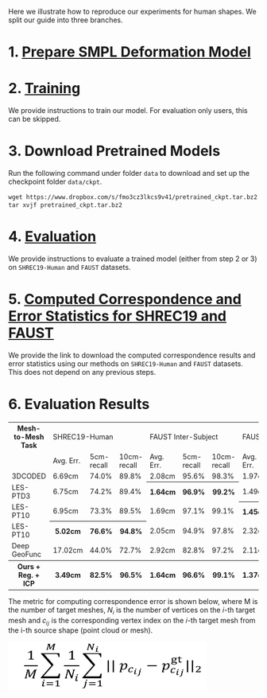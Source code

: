 Here we illustrate how to reproduce our experiments for human shapes. We split our guide into three branches.

# 1. [Prepare SMPL Deformation Model](./smpl.md)

# 2. [Training](./training.md)
We provide instructions to train our model. For evaluation only users, this can be skipped.

# 3. Download Pretrained Models
Run the following command under folder `data` to download and set up the checkpoint folder `data/ckpt`.
```
wget https://www.dropbox.com/s/fmo3cz3lkcs9v41/pretrained_ckpt.tar.bz2
tar xvjf pretrained_ckpt.tar.bz2
```

# 4. [Evaluation](./evaluation.md)
We provide instructions to evaluate a trained model (either from step 2 or 3) on `SHREC19-Human` and `FAUST` datasets.

# 5. [Computed Correspondence and Error Statistics for SHREC19 and FAUST](./stats.md)
We provide the link to download the computed correspondence results and error statistics using our methods on `SHREC19-Human` and `FAUST` datasets.
This does not depend on any previous steps.

# 6. Evaluation Results
<table>
  <tr>
    <th>Mesh-to-Mesh Task</th>
    <td colspan="3"> SHREC19-Human </td>
    <td colspan="3"> FAUST Inter-Subject </td>
    <td colspan="3"> FAUST Intra-Subject </td>
  </tr>
  <tr>
        <td> </td>
        <td width="0.5"> Avg. Err. </td>
        <td> 5cm-recall </td>
        <td> 10cm-recall </td>
        <td> Avg. Err. </td>
        <td> 5cm-recall </td>
        <td> 10cm-recall </td>
        <td> Avg. Err. </td>
        <td> 5cm-recall </td>
        <td> 10cm-recall </td>
  </tr>
  <tr>
        <td> 3DCODED </td>
        <td> 6.69cm </td>
        <td> 74.0% </td>
        <td> 89.8% </td>
        <td> 2.08cm </td>
        <td> 95.6% </td>
        <td> 98.3% </td>
        <td> 1.97cm </td>
        <td> 96.4% </td>
        <td> 98.6% </td>
  </tr>
  <tr>
        <td> LES-PTD3 </td>
        <td> 6.75cm </td>
        <td> 74.2% </td>
        <td> 89.4% </td>
        <th> 1.64cm </th>
        <th> 96.9% </th>
        <th> 99.2% </th>
        <td> 1.49cm </td>
        <td> 97.6% </td>
        <td> 99.2% </td>
  </tr>
  <tr>
        <td> LES-PT10 </td>
        <td> 6.95cm </td>
        <td> 73.3% </td>
        <td> 89.5% </td>
        <td> 1.69cm </td>
        <td> 97.1% </td>
        <td> 99.1% </td>
        <th> 1.45cm </th>
        <th> 97.6% </th>
        <th> 99.2% </th>
  </tr>
  <tr>
        <td> LES-PT10 </td>
        <th> 5.02cm </th>
        <th> 76.6% </th>
        <th> 94.8% </th>
        <td> 2.05cm </td>
        <td> 94.9% </td>
        <td> 97.8% </td>
        <td> 2.32cm </td>
        <td> 94.9% </td>
        <td> 97.1% </td>
  </tr>
  <tr>
        <td> Deep GeoFunc </td>
        <td> 17.02cm </td>
        <td> 44.0% </td>
        <td> 72.7% </td>
        <td> 2.92cm </td>
        <td> 82.8% </td>
        <td> 97.2% </td>
        <td> 2.11cm </td>
        <td> 88.6% </td>
        <td> 97.5% </td>
  </tr>
  <tr>
        <th> Ours + Reg. + ICP </th>
        <th> 3.49cm </th>
        <th> 82.5% </th>
        <th> 96.5% </th>
        <th> 1.64cm </th>
        <th> 96.6% </th>
        <th> 99.1% </th>
        <th> 1.37cm </th>
        <th> 97.4% </th>
        <th> 99.3% </th>
  </tr>
  
</table>

The metric for computing correspondence error is shown below, where M is the number of target meshes, 𝑁<sub>𝑖</sub> is the number of vertices on the 𝑖-th target mesh and 𝑐<sub>𝑖𝑗</sub> is the corresponding vertex index on the 𝑖-th target mesh from the i-th source shape (point cloud or mesh).
      
<img align="left" width="400" height="100" src="./metric.png">
